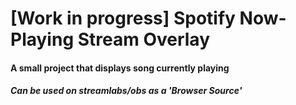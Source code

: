 # [Work in progress] Spotify Now-Playing Stream Overlay
#### A small project that displays song currently playing
##### Can be used on streamlabs/obs as a 'Browser Source'